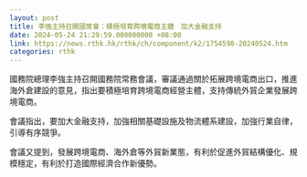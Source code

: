 ```yaml
---
layout: post
title: 李強主持召開國常會：積極培育跨境電商主體　加大金融支持
date: 2024-05-24 21:29:59.000000000 +08:00
link: https://news.rthk.hk/rthk/ch/component/k2/1754598-20240524.htm
categories: rthk
---
```


國務院總理李強主持召開國務院常務會議，審議通過關於拓展跨境電商出口，推進海外倉建設的意見，指出要積極培育跨境電商經營主體，支持傳統外貿企業發展跨境電商。

會議指出，要加大金融支持，加強相關基礎設施及物流體系建設，加強行業自律，引導有序競爭。

會議又提到，發展跨境電商、海外倉等外貿新業態，有利於促進外貿結構優化、規模穩定，有利於打造國際經濟合作新優勢。
